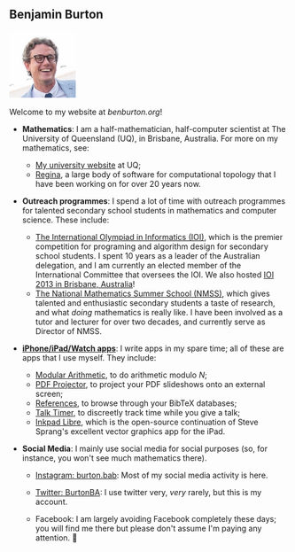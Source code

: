 ## Benjamin Burton

<img src="bab.jpg" width=120 height=120 alt="Head shot">

Welcome to my website at _benburton.org_!

- **Mathematics**:
  I am a half-mathematician, half-computer scientist at The University of Queensland (UQ),
  in Brisbane, Australia. For more on my mathematics, see:
  
  - [My university website](http://www.maths.uq.edu.au/~bab) at UQ;
  - [Regina](https://regina-normal.github.io/), a large body of software for
    computational topology that I have been working on for over 20 years now.
  
- **Outreach programmes**:
  I spend a lot of time with outreach programmes for talented secondary school students
  in mathematics and computer science. These include:
  
  - [The International Olympiad in Informatics (IOI)](http://www.ioinformatics.org/),
    which is the premier competition for programing and algorithm design for secondary school students.
    I spent 10 years as a leader of the Australian delegation,
    and I am currently an elected member of the International Committee that oversees the IOI.
    We also hosted [IOI 2013 in Brisbane, Australia](http://www.ioi2013.org/)!
  - [The National Mathematics Summer School (NMSS)](https://nmss.edu.au/), which gives
    talented and enthusiastic secondary students a taste of research, and what _doing_ mathematics
    is really like. I have been involved as a tutor and lecturer for over two decades,
    and currently serve as Director of NMSS.

- [**iPhone/iPad/Watch apps**](https://sites.google.com/site/appsformaths/):
  I write apps in my spare time; all of these are apps that I use myself.
  They include:

  - [Modular Arithmetic](https://sites.google.com/site/appsformaths/modular-arithmetic/),
    to do arithmetic modulo _N_;
  - [PDF Projector](https://sites.google.com/site/appsformaths/pdf-projector/),
    to project your PDF slideshows onto an external screen;
  - [References](https://sites.google.com/site/appsformaths/references/),
    to browse through your BibTeX databases;
  - [Talk Timer](https://sites.google.com/site/appsformaths/talk-timer/),
    to discreetly track time while you give a talk;
  - [Inkpad Libre](https://github.com/baburton/inkpad/),
    which is the open-source continuation of Steve Sprang's excellent vector graphics app for the iPad.

- **Social Media**:
  I mainly use social media for social purposes (so, for instance,
  you won't see much mathematics there).
  
  - [Instagram: burton.bab](https://www.instagram.com/burton.bab/):
    Most of my social media activity is here.

  - [Twitter: BurtonBA](https://twitter.com/burtonba):
    I use twitter very, _very_ rarely, but this is my account.
    
  - Facebook:
    I am largely avoiding Facebook completely these days;
    you will find me there but please don't assume I'm paying any attention. :slightly_smiling_face:
